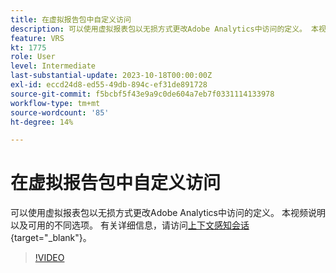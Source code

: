 ```yaml
---
title: 在虚拟报告包中自定义访问
description: 可以使用虚拟报表包以无损方式更改Adobe Analytics中访问的定义。 本视频说明以及可用的不同选项。
feature: VRS
kt: 1775
role: User
level: Intermediate
last-substantial-update: 2023-10-18T00:00:00Z
exl-id: eccd24d8-ed55-49db-894c-ef31de891728
source-git-commit: f5bcbf5f43e9a9c0de604a7eb7f0331114133978
workflow-type: tm+mt
source-wordcount: '85'
ht-degree: 14%

---
```


# 在虚拟报告包中自定义访问

可以使用虚拟报表包以无损方式更改Adobe Analytics中访问的定义。 本视频说明以及可用的不同选项。 有关详细信息，请访问[上下文感知会话](https://experienceleague.adobe.com/docs/analytics/components/virtual-report-suites/vrs-mobile-visit-processing.html?lang=zh-Hans){target="_blank"}。

>[!VIDEO](https://video.tv.adobe.com/v/23545/?quality=12&learn=on)
